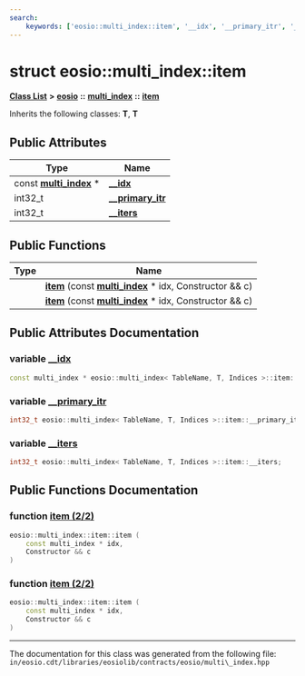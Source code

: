 ```yaml
---
search:
    keywords: ['eosio::multi_index::item', '__idx', '__primary_itr', '__iters', 'item', 'item']
---
```


# struct eosio::multi\_index::item

[**Class List**](annotated.md) **>** [**eosio**](namespaceeosio.md) **::** [**multi\_index**](classeosio_1_1multi__index.md) **::** [**item**](structeosio_1_1multi__index_1_1item.md)




Inherits the following classes: **T**, **T**

## Public Attributes

|Type|Name|
|-----|-----|
|const **[multi\_index](classeosio_1_1multi__index.md)** \*|[**\_\_idx**](structeosio_1_1multi__index_1_1item_ae9bb1cb767024f75e82b8eddb07983e1.md#1ae9bb1cb767024f75e82b8eddb07983e1)|
|int32\_t|[**\_\_primary\_itr**](structeosio_1_1multi__index_1_1item_a6105bc1647981c2c79aed428a8ec02e1.md#1a6105bc1647981c2c79aed428a8ec02e1)|
|int32\_t|[**\_\_iters**](structeosio_1_1multi__index_1_1item_ab7c40cdcf1c07804c35b895498336021.md#1ab7c40cdcf1c07804c35b895498336021)|


## Public Functions

|Type|Name|
|-----|-----|
||[**item**](structeosio_1_1multi__index_1_1item_a9834dde25b2bf497571b4ffffb7cc682.md#1a9834dde25b2bf497571b4ffffb7cc682) (const **[multi\_index](classeosio_1_1multi__index.md)** \* idx, Constructor && c) |
||[**item**](structeosio_1_1multi__index_1_1item_a9834dde25b2bf497571b4ffffb7cc682.md#1a9834dde25b2bf497571b4ffffb7cc682) (const **[multi\_index](classeosio_1_1multi__index.md)** \* idx, Constructor && c) |


## Public Attributes Documentation

### variable <a id="1ae9bb1cb767024f75e82b8eddb07983e1" href="#1ae9bb1cb767024f75e82b8eddb07983e1">\_\_idx</a>

```cpp
const multi_index * eosio::multi_index< TableName, T, Indices >::item::__idx;
```



### variable <a id="1a6105bc1647981c2c79aed428a8ec02e1" href="#1a6105bc1647981c2c79aed428a8ec02e1">\_\_primary\_itr</a>

```cpp
int32_t eosio::multi_index< TableName, T, Indices >::item::__primary_itr;
```



### variable <a id="1ab7c40cdcf1c07804c35b895498336021" href="#1ab7c40cdcf1c07804c35b895498336021">\_\_iters</a>

```cpp
int32_t eosio::multi_index< TableName, T, Indices >::item::__iters;
```



## Public Functions Documentation

### function <a id="1a9834dde25b2bf497571b4ffffb7cc682" href="#1a9834dde25b2bf497571b4ffffb7cc682">item (2/2)</a>

```cpp
eosio::multi_index::item::item (
    const multi_index * idx,
    Constructor && c
)
```



### function <a id="1a9834dde25b2bf497571b4ffffb7cc682" href="#1a9834dde25b2bf497571b4ffffb7cc682">item (2/2)</a>

```cpp
eosio::multi_index::item::item (
    const multi_index * idx,
    Constructor && c
)
```





----------------------------------------
The documentation for this class was generated from the following file: `in/eosio.cdt/libraries/eosiolib/contracts/eosio/multi\_index.hpp`
